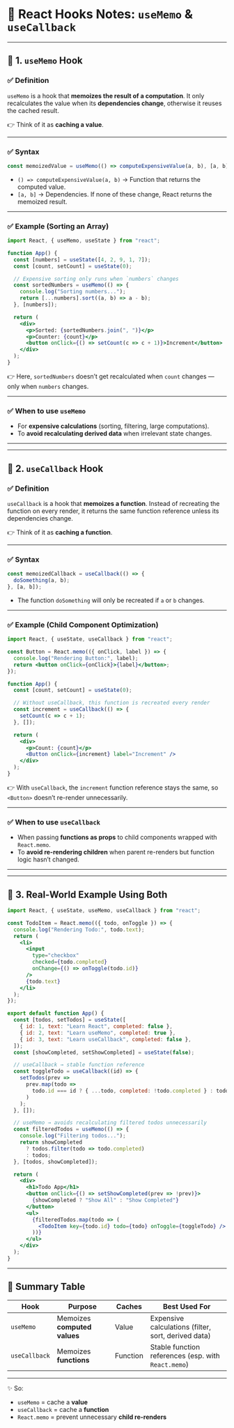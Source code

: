 # 📘 React Hooks Notes: `useMemo` & `useCallback`

---

## 🔹 1. `useMemo` Hook

### ✅ Definition

`useMemo` is a hook that **memoizes the result of a computation**. It only recalculates the value when its **dependencies change**, otherwise it reuses the cached result.

👉 Think of it as **caching a value**.

---

### ✅ Syntax

```jsx
const memoizedValue = useMemo(() => computeExpensiveValue(a, b), [a, b]);
```

* `() => computeExpensiveValue(a, b)` → Function that returns the computed value.
* `[a, b]` → Dependencies. If none of these change, React returns the memoized result.

---

### ✅ Example (Sorting an Array)

```jsx
import React, { useMemo, useState } from "react";

function App() {
  const [numbers] = useState([4, 2, 9, 1, 7]);
  const [count, setCount] = useState(0);

  // Expensive sorting only runs when `numbers` changes
  const sortedNumbers = useMemo(() => {
    console.log("Sorting numbers...");
    return [...numbers].sort((a, b) => a - b);
  }, [numbers]);

  return (
    <div>
      <p>Sorted: {sortedNumbers.join(", ")}</p>
      <p>Counter: {count}</p>
      <button onClick={() => setCount(c => c + 1)}>Increment</button>
    </div>
  );
}
```

👉 Here, `sortedNumbers` doesn’t get recalculated when `count` changes — only when `numbers` changes.

---

### ✅ When to use `useMemo`

* For **expensive calculations** (sorting, filtering, large computations).
* To **avoid recalculating derived data** when irrelevant state changes.

---

---

## 🔹 2. `useCallback` Hook

### ✅ Definition

`useCallback` is a hook that **memoizes a function**. Instead of recreating the function on every render, it returns the same function reference unless its dependencies change.

👉 Think of it as **caching a function**.

---

### ✅ Syntax

```jsx
const memoizedCallback = useCallback(() => {
  doSomething(a, b);
}, [a, b]);
```

* The function `doSomething` will only be recreated if `a` or `b` changes.

---

### ✅ Example (Child Component Optimization)

```jsx
import React, { useState, useCallback } from "react";

const Button = React.memo(({ onClick, label }) => {
  console.log("Rendering Button:", label);
  return <button onClick={onClick}>{label}</button>;
});

function App() {
  const [count, setCount] = useState(0);

  // Without useCallback, this function is recreated every render
  const increment = useCallback(() => {
    setCount(c => c + 1);
  }, []);

  return (
    <div>
      <p>Count: {count}</p>
      <Button onClick={increment} label="Increment" />
    </div>
  );
}
```

👉 With `useCallback`, the `increment` function reference stays the same, so `<Button>` doesn’t re-render unnecessarily.

---

### ✅ When to use `useCallback`

* When passing **functions as props** to child components wrapped with `React.memo`.
* To **avoid re-rendering children** when parent re-renders but function logic hasn’t changed.

---

---

## 🔹 3. Real-World Example Using Both

```jsx
import React, { useState, useMemo, useCallback } from "react";

const TodoItem = React.memo(({ todo, onToggle }) => {
  console.log("Rendering Todo:", todo.text);
  return (
    <li>
      <input
        type="checkbox"
        checked={todo.completed}
        onChange={() => onToggle(todo.id)}
      />
      {todo.text}
    </li>
  );
});

export default function App() {
  const [todos, setTodos] = useState([
    { id: 1, text: "Learn React", completed: false },
    { id: 2, text: "Learn useMemo", completed: true },
    { id: 3, text: "Learn useCallback", completed: false },
  ]);
  const [showCompleted, setShowCompleted] = useState(false);

  // useCallback → stable function reference
  const toggleTodo = useCallback((id) => {
    setTodos(prev =>
      prev.map(todo =>
        todo.id === id ? { ...todo, completed: !todo.completed } : todo
      )
    );
  }, []);

  // useMemo → avoids recalculating filtered todos unnecessarily
  const filteredTodos = useMemo(() => {
    console.log("Filtering todos...");
    return showCompleted
      ? todos.filter(todo => todo.completed)
      : todos;
  }, [todos, showCompleted]);

  return (
    <div>
      <h1>Todo App</h1>
      <button onClick={() => setShowCompleted(prev => !prev)}>
        {showCompleted ? "Show All" : "Show Completed"}
      </button>
      <ul>
        {filteredTodos.map(todo => (
          <TodoItem key={todo.id} todo={todo} onToggle={toggleTodo} />
        ))}
      </ul>
    </div>
  );
}
```

---

## 🔑 Summary Table

| Hook          | Purpose                      | Caches   | Best Used For                                       |
| ------------- | ---------------------------- | -------- | --------------------------------------------------- |
| `useMemo`     | Memoizes **computed values** | Value    | Expensive calculations (filter, sort, derived data) |
| `useCallback` | Memoizes **functions**       | Function | Stable function references (esp. with `React.memo`) |

---

✨ So:

* `useMemo` = cache a **value**
* `useCallback` = cache a **function**
* `React.memo` = prevent unnecessary **child re-renders**
